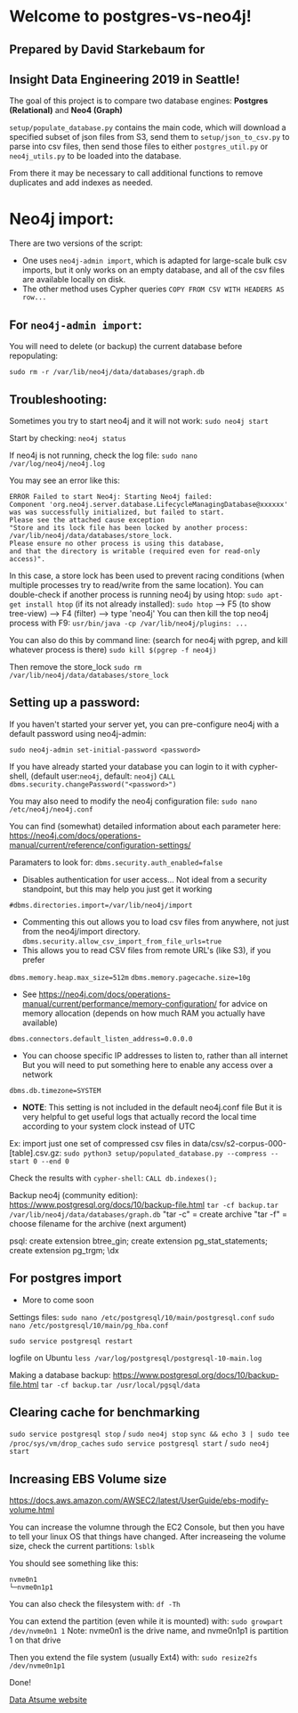 # Welcome to postgres-vs-neo4j!

## Prepared by David Starkebaum for
## Insight Data Engineering 2019 in Seattle!

The goal of this project is to compare two database engines:
**Postgres (Relational)** and **Neo4 (Graph)**


`setup/populate_database.py` contains the main code,
which will download a specified subset of json files from S3,
send them to `setup/json_to_csv.py` to parse into csv files,
then send those files to either `postgres_util.py`
or `neo4j_utils.py` to be loaded into the database.

From there it may be necessary to call additional functions
to remove duplicates and add indexes as needed.


# Neo4j import:
There are two versions of the script:
- One uses `neo4j-admin import`, which is adapted for large-scale bulk csv imports,
but it only works on an empty database, and all of the csv files are available
locally on disk.
- The other method uses Cypher queries `COPY FROM CSV WITH HEADERS AS row...`
## For `neo4j-admin import`:
You will need to delete (or backup) the current database before repopulating:

`sudo rm -r /var/lib/neo4j/data/databases/graph.db`


## Troubleshooting:
Sometimes you try to start neo4j and it will not work:
`sudo neo4j start`

Start by checking:
`neo4j status`

If neo4j is not running, check the log file:
`sudo nano /var/log/neo4j/neo4j.log`

You may see an error like this:
```
ERROR Failed to start Neo4j: Starting Neo4j failed:
Component 'org.neo4j.server.database.LifecycleManagingDatabase@xxxxxx'
was was successfully initialized, but failed to start.
Please see the attached cause exception
"Store and its lock file has been locked by another process:
/var/lib/neo4j/data/databases/store_lock.
Please ensure no other process is using this database,
and that the directory is writable (required even for read-only access)".
```
In this case, a store lock has been used to prevent racing conditions
(when multiple processes try to read/write from the same location).
You can double-check if another process is running neo4j by using htop:
`sudo apt-get install htop` (if its not already installed):
`sudo htop` --> F5 (to show tree-view) --> F4 (filter) --> type 'neo4j'
You can then kill the top neo4j process with F9:
`usr/bin/java -cp /var/lib/neo4j/plugins: ...`

You can also do this by command line:
(search for neo4j with pgrep, and kill whatever process is there)
`sudo kill $(pgrep -f neo4j)`

Then remove the store_lock
`sudo rm /var/lib/neo4j/data/databases/store_lock`

## Setting up a password:
If you haven't started your server yet, you can pre-configure neo4j
with a default password using neo4j-admin:

`sudo neo4j-admin set-initial-password <password>`

If you have already started your database you can login to it
with cypher-shell, (default user:`neo4j`, default: `neo4j`)
`CALL dbms.security.changePassword("<password>")`



You may also need to modify the neo4j configuration file:
`sudo nano /etc/neo4j/neo4j.conf`

You can find (somewhat) detailed information about each parameter here:
https://neo4j.com/docs/operations-manual/current/reference/configuration-settings/

Paramaters to look for:
`dbms.security.auth_enabled=false`
- Disables authentication for user access...
Not ideal from a security standpoint, but this may help you just get it working

`#dbms.directories.import=/var/lib/neo4j/import`
- Commenting this out allows you to load csv files from anywhere,
not just from the neo4j/import directory.
`dbms.security.allow_csv_import_from_file_urls=true`
- This allows you to read CSV files from remote URL's (like S3), if you prefer

`dbms.memory.heap.max_size=512m`
`dbms.memory.pagecache.size=10g`
- See https://neo4j.com/docs/operations-manual/current/performance/memory-configuration/
for advice on memory allocation (depends on how much RAM you actually have available)

`dbms.connectors.default_listen_address=0.0.0.0`
- You can choose specific IP addresses to listen to, rather than all internet
But you will need to put something here to enable any access over a network

`dbms.db.timezone=SYSTEM`
- **NOTE**: This setting is not included in the default neo4j.conf file
But it is very helpful to get useful logs that actually record the local time
according to your system clock instead of UTC

Ex: import just one set of compressed csv files in data/csv/s2-corpus-000-[table].csv.gz:
`sudo python3 setup/populated_database.py --compress --start 0 --end 0`


Check the results with `cypher-shell`:
`CALL db.indexes();`

Backup neo4j (community edition):
https://www.postgresql.org/docs/10/backup-file.html
`tar -cf backup.tar /var/lib/neo4j/data/databases/graph.db`
"tar -c" = create archive
"tar -f" = choose filename for the archive (next argument)

psql:
create extension btree_gin;
create extension pg_stat_statements;
create extension pg_trgm;
\dx


## For postgres import
- More to come soon

Settings files:
`sudo nano /etc/postgresql/10/main/postgresql.conf`
`sudo nano /etc/postgresql/10/main/pg_hba.conf`


`sudo service postgresql restart`

logfile on Ubuntu
`less /var/log/postgresql/postgresql-10-main.log`

Making a database backup:
https://www.postgresql.org/docs/10/backup-file.html
`tar -cf backup.tar /usr/local/pgsql/data`


## Clearing cache for benchmarking


`sudo service postgresql stop` / `sudo neo4j stop`
`sync && echo 3 | sudo tee /proc/sys/vm/drop_caches`
`sudo service postgresql start` / `sudo neo4j start`


## Increasing EBS Volume size
https://docs.aws.amazon.com/AWSEC2/latest/UserGuide/ebs-modify-volume.html

You can increase the volumne through the EC2 Console,
but then you have to tell your linux OS that things have changed.
After increaseing the volume size, check the current partitions:
`lsblk`

You should see something like this:
```
nvme0n1
└─nvme0n1p1
```

You can also check the filesystem with:
`df -Th`

You can extend the partition (even while it is mounted) with:
`sudo growpart /dev/nvme0n1 1`
Note: nvme0n1 is the drive name, and nvme0n1p1 is partition 1 on that drive

Then you extend the file system (usually Ext4) with:
`sudo resize2fs /dev/nvme0n1p1`

Done!

[Data Atsume website](http://www.data-atsu.me)
